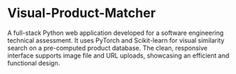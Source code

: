 # Visual-Product-Matcher
A full-stack Python web application developed for a software engineering technical assessment. It uses PyTorch and Scikit-learn for visual similarity search on a pre-computed product database. The clean, responsive interface supports image file and URL uploads, showcasing an efficient and functional design.
